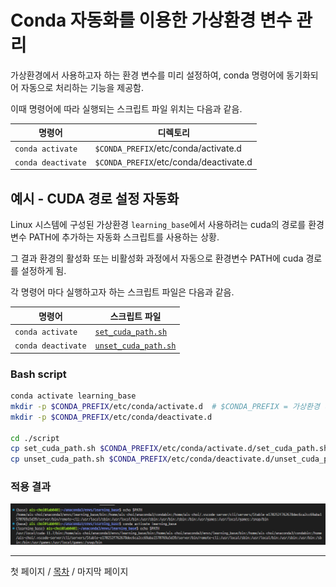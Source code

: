 # Conda 자동화를 이용한 가상환경 변수 관리

가상환경에서 사용하고자 하는 환경 변수를 미리 설정하여, conda 명령어에 동기화되어 자동으로 처리하는 기능을 제공함.  

이때 명령어에 따라 실행되는 스크립트 파일 위치는 다음과 같음.  

| 명령어               | 디렉토리                               |
| -------------------- | -------------------------------------- |
| `conda activate`     | `$CONDA_PREFIX`/etc/conda/activate.d   |
| `conda deactivate`   | `$CONDA_PREFIX`/etc/conda/deactivate.d |

## 예시 - CUDA 경로 설정 자동화

Linux 시스템에 구성된 가상환경 `learning_base`에서 사용하려는 cuda의 경로를 환경변수 PATH에 추가하는 자동화 스크립트를 사용하는 상황.  

그 결과 환경의 활성화 또는 비활성화 과정에서 자동으로 환경변수 PATH에 cuda 경로를 설정하게 됨.  

각 명령어 마다 실행하고자 하는 스크립트 파일은 다음과 같음.  

| 명령어               | 스크립트 파일                                       |
| -------------------- | --------------------------------------------------- |
| `conda activate`     | [`set_cuda_path.sh`](./../script/set_cuda_path.sh)     |
| `conda deactivate`   | [`unset_cuda_path.sh`](./../script/unset_cuda_path.sh) |

### Bash script

```bash
conda activate learning_base
mkdir -p $CONDA_PREFIX/etc/conda/activate.d  # $CONDA_PREFIX = 가상환경 디렉토리
mkdir -p $CONDA_PREFIX/etc/conda/deactivate.d

cd ./script
cp set_cuda_path.sh $CONDA_PREFIX/etc/conda/activate.d/set_cuda_path.sh
cp unset_cuda_path.sh $CONDA_PREFIX/etc/conda/deactivate.d/unset_cuda_path.sh
```

### 적용 결과

![결과_이미지](./../../img_source/saving_environment_variable_000.png)

------------------------------------------------------------------------------------------------------------
첫 페이지 / [목차](./../../README.md) / 마지막 페이지
